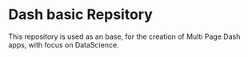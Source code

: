 # Dash basic Repsitory

This repository is used as an base, for the creation of Multi Page Dash apps, with focus on DataScience.
